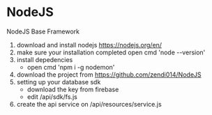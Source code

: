 # NodeJS
NodeJS Base Framework


1. download and install nodejs https://nodejs.org/en/
2. make sure your installation completed open cmd 'node --version'
3. install depedencies
   - open cmd 'npm i -g nodemon'
4. download the project from https://github.com/zendi014/NodeJS
5. setting up your database sdk
   - download the key from firebase
   - edit /api/sdk/fs.js
6. create the api service on /api/resources/service.js